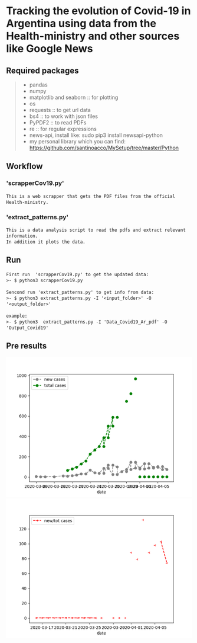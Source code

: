 # Tracking the evolution of Covid-19 in Argentina using data from the Health-ministry and other sources like Google News

## Required packages

>-  pandas
>-  numpy
>-  matplotlib and seaborn :: for plotting
>-  os
>-  requests :: to get url data
>-  bs4 :: to work with json files
>-  PyPDF2 :: to read PDFs
>-  re :: for regular expressions
>-  news-api, install like: sudo pip3 install newsapi-python
>-  my personal library which you can find: https://github.com/santinoacco/MySetup/tree/master/Python 

## Workflow

### 'scrapperCov19.py'

    This is a web scrapper that gets the PDF files from the official
    Health-ministry.

### 'extract_patterns.py'
    
    This is a data analysis script to read the pdfs and extract relevant information.
    In addition it plots the data.

## Run
    First run  'scrapperCov19.py' to get the updated data:
    >- $ python3 scrapperCov19.py
    
    Sencond run 'extract_patterns.py' to get info from data:
    >- $ python3 extract_patterns.py -I '<input_folder>' -O '<output_folder>'
    
    example:
    >- $ python3  extract_patterns.py -I 'Data_Covid19_Ar_pdf' -O 'Output_Covid19'

## Pre results
![](src/images/new_and_tot.png)
![](src/images/new_vs_tot.png)    
